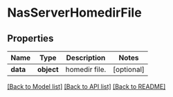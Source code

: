 # NasServerHomedirFile

## Properties
Name | Type | Description | Notes
------------ | ------------- | ------------- | -------------
**data** | **object** | homedir file. | [optional] 

[[Back to Model list]](../README.md#documentation-for-models) [[Back to API list]](../README.md#documentation-for-api-endpoints) [[Back to README]](../README.md)


